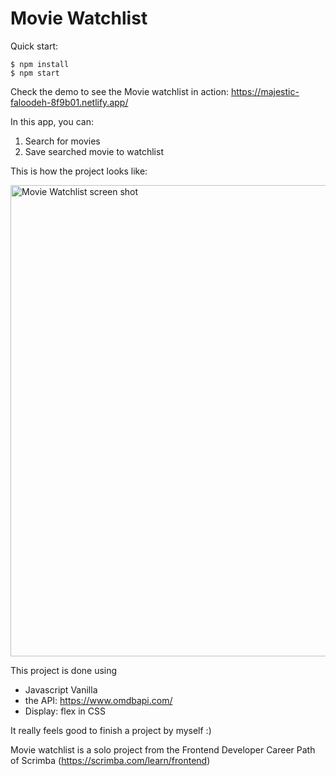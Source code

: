 # Movie Watchlist

Quick start:

```
$ npm install
$ npm start
````




Check the demo to see the Movie watchlist in action: https://majestic-faloodeh-8f9b01.netlify.app/

  In this app, you can:
  1) Search for movies
  2) Save searched movie to watchlist
  
  This is how the project looks like: 

<img width="754" alt="Movie Watchlist screen shot" src="https://user-images.githubusercontent.com/58727101/213497644-3b2c8e89-a632-45aa-a276-49fb792b6888.png">

  
This project is done using 
- Javascript Vanilla
- the API: https://www.omdbapi.com/
- Display: flex in CSS

It really feels good to finish a project by myself :)

Movie watchlist is a solo project from the Frontend Developer Career Path of Scrimba (https://scrimba.com/learn/frontend)

